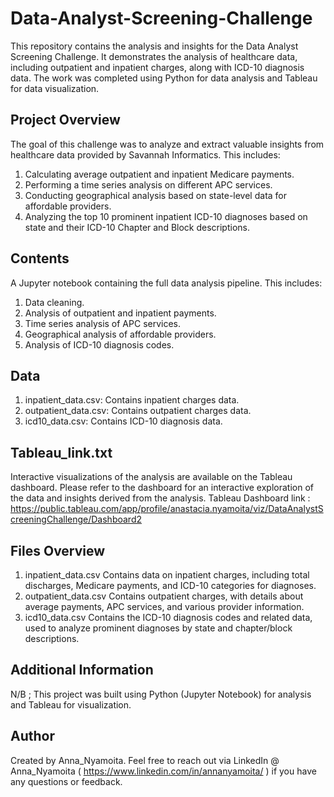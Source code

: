 # Data-Analyst-Screening-Challenge

This repository contains the analysis and insights for the Data Analyst Screening Challenge. It demonstrates the analysis of healthcare data, including outpatient and inpatient charges, along with ICD-10 diagnosis data. The work was completed using Python for data analysis and Tableau for data visualization.

## Project Overview

The goal of this challenge was to analyze and extract valuable insights from healthcare data provided by Savannah Informatics. This includes:

1. Calculating average outpatient and inpatient Medicare payments.
2. Performing a time series analysis on different APC services.
3. Conducting geographical analysis based on state-level data for affordable providers.
4. Analyzing the top 10 prominent inpatient ICD-10 diagnoses based on state and their ICD-10 Chapter and Block descriptions.

## Contents

A Jupyter notebook containing the full data analysis pipeline. This includes:
1. Data cleaning.
2. Analysis of outpatient and inpatient payments.
3. Time series analysis of APC services.
4. Geographical analysis of affordable providers.
5. Analysis of ICD-10 diagnosis codes.
## Data

1. inpatient_data.csv: Contains inpatient charges data.
2. outpatient_data.csv: Contains outpatient charges data.
3. icd10_data.csv: Contains ICD-10 diagnosis data.

## Tableau_link.txt

Interactive visualizations of the analysis are available on the Tableau dashboard. Please refer to the dashboard for an interactive exploration of the data and insights derived from the analysis.
Tableau Dashboard link : https://public.tableau.com/app/profile/anastacia.nyamoita/viz/DataAnalystScreeningChallenge/Dashboard2

## Files Overview
1. inpatient_data.csv
Contains data on inpatient charges, including total discharges, Medicare payments, and ICD-10 categories for diagnoses.
2. outpatient_data.csv
Contains outpatient charges, with details about average payments, APC services, and various provider information.
3. icd10_data.csv
Contains the ICD-10 diagnosis codes and related data, used to analyze prominent diagnoses by state and chapter/block descriptions.

## Additional Information
N/B ; This project was built using Python (Jupyter Notebook) for analysis and Tableau for visualization.


## Author
Created by Anna_Nyamoita.
Feel free to reach out via LinkedIn @ Anna_Nyamoita (  https://www.linkedin.com/in/annanyamoita/ ) if you have any questions or feedback.
